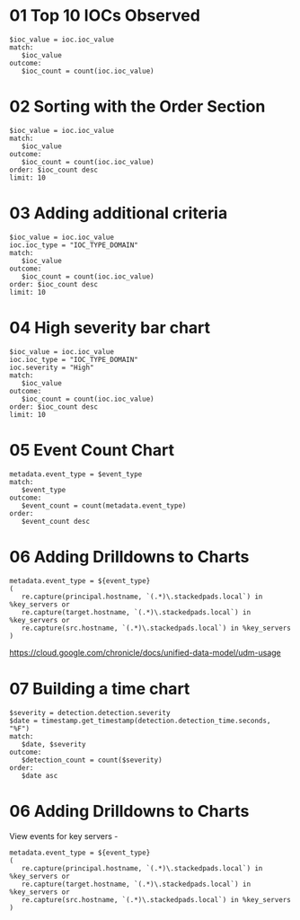 
# 01 Top 10 IOCs Observed

```
$ioc_value = ioc.ioc_value
match:
   $ioc_value
outcome:
   $ioc_count = count(ioc.ioc_value)
```
# 02 Sorting with the Order Section

```
$ioc_value = ioc.ioc_value
match:
   $ioc_value
outcome:
   $ioc_count = count(ioc.ioc_value)
order: $ioc_count desc
limit: 10

```
# 03 Adding additional criteria

```
$ioc_value = ioc.ioc_value
ioc.ioc_type = "IOC_TYPE_DOMAIN"
match:
   $ioc_value
outcome:
   $ioc_count = count(ioc.ioc_value)
order: $ioc_count desc
limit: 10
```

# 04 High severity bar chart

```
$ioc_value = ioc.ioc_value
ioc.ioc_type = "IOC_TYPE_DOMAIN"
ioc.severity = "High"
match:
   $ioc_value
outcome:
   $ioc_count = count(ioc.ioc_value)
order: $ioc_count desc
limit: 10
```

# 05 Event Count Chart

```
metadata.event_type = $event_type
match:
   $event_type
outcome:
   $event_count = count(metadata.event_type)
order:
   $event_count desc

```

# 06 Adding Drilldowns to Charts

```
metadata.event_type = ${event_type}
(
   re.capture(principal.hostname, `(.*)\.stackedpads.local`) in %key_servers or
   re.capture(target.hostname, `(.*)\.stackedpads.local`) in %key_servers or
   re.capture(src.hostname, `(.*)\.stackedpads.local`) in %key_servers
)
```

https://cloud.google.com/chronicle/docs/unified-data-model/udm-usage



# 07 Building a time chart

```
$severity = detection.detection.severity
$date = timestamp.get_timestamp(detection.detection_time.seconds, "%F")
match:
   $date, $severity
outcome:
   $detection_count = count($severity)
order:
   $date asc

```

# 06 Adding Drilldowns to Charts

View events for key servers - 
```
metadata.event_type = ${event_type}
(
   re.capture(principal.hostname, `(.*)\.stackedpads.local`) in %key_servers or
   re.capture(target.hostname, `(.*)\.stackedpads.local`) in %key_servers or
   re.capture(src.hostname, `(.*)\.stackedpads.local`) in %key_servers
)
```

